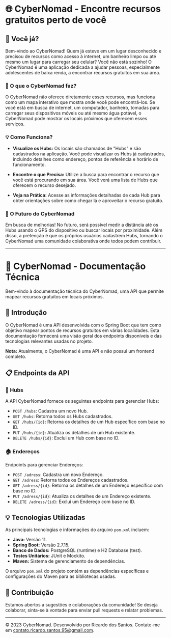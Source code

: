 # 🌐 CyberNomad - Encontre recursos gratuitos perto de você

## 🤔 Você já?

Bem-vindo ao CyberNomad! Quem já esteve em um lugar desconhecido e precisou de recursos como acesso à internet, um banheiro limpo ou até mesmo um lugar para carregar seu celular? Você não está sozinho! O CyberNomad é uma aplicação dedicada a ajudar pessoas, especialmente adolescentes de baixa renda, a encontrar recursos gratuitos em sua área.

### 🚀 O que o CyberNomad faz?

O CyberNomad não oferece diretamente esses recursos, mas funciona como um mapa interativo que mostra onde você pode encontrá-los. Se você está em busca de internet, um computador, banheiro, tomadas para carregar seus dispositivos móveis ou até mesmo água potável, o CyberNomad pode mostrar os locais próximos que oferecem esses serviços.

### 💡 Como Funciona?

- **Visualize os Hubs:** Os locais são chamados de "Hubs" e são cadastrados na aplicação. Você pode visualizar os Hubs já cadastrados, incluindo detalhes como endereço, pontos de referência e horário de funcionamento.

- **Encontre o que Precisa:** Utilize a busca para encontrar o recurso que você está procurando em sua área. Você verá uma lista de Hubs que oferecem o recurso desejado.

- **Veja na Prática:** Acesse as informações detalhadas de cada Hub para obter orientações sobre como chegar lá e aproveitar o recurso gratuito.

### 🔮 O Futuro do CyberNomad

Em busca de melhorias! No futuro, será possível medir a distância até os Hubs usando o GPS do dispositivo ou buscar locais por proximidade. Além disso, a pretenção é que os próprios usuários cadastrem Hubs, tornando o CyberNomad uma comunidade colaborativa onde todos podem contribuir.

---

# 📖 CyberNomad - Documentação Técnica

Bem-vindo à documentação técnica do CyberNomad, uma API que permite mapear recursos gratuitos em locais próximos.

## 🚀 Introdução

O CyberNomad é uma API desenvolvida com o Spring Boot que tem como objetivo mapear pontos de recursos gratuitos em várias localidades. Esta documentação fornecerá uma visão geral dos endpoints disponíveis e das tecnologias relevantes usadas no projeto.

**Nota:** Atualmente, o CyberNomad é uma API e não possui um frontend completo.

## 📋 Endpoints da API

### 📍 Hubs

A API CyberNomad fornece os seguintes endpoints para gerenciar Hubs:

- `POST /hubs`: Cadastra um novo Hub.
- `GET /hubs`: Retorna todos os Hubs cadastrados.
- `GET /hubs/{id}`: Retorna os detalhes de um Hub específico com base no ID.
- `PUT /hubs/{id}`: Atualiza os detalhes de um Hub existente.
- `DELETE /hubs/{id}`: Exclui um Hub com base no ID.

### 🏠 Endereços

Endpoints para gerenciar Endereços:

- `POST /adress`: Cadastra um novo Endereço.
- `GET /adress`: Retorna todos os Endereços cadastrados.
- `GET /adress/{id}`: Retorna os detalhes de um Endereço específico com base no ID.
- `PUT /adress/{id}`: Atualiza os detalhes de um Endereço existente.
- `DELETE /adress/{id}`: Exclui um Endereço com base no ID.

## 💡 Tecnologias Utilizadas

As principais tecnologias e informações do arquivo `pom.xml` incluem:

- **Java:** Versão 11.
- **Spring Boot:** Versão 2.7.15.
- **Banco de Dados:** PostgreSQL (runtime) e H2 Database (test).
- **Testes Unitários:** JUnit e Mockito.
- **Maven:** Sistema de gerenciamento de dependências.

O arquivo `pom.xml` do projeto contém as dependências específicas e configurações do Maven para as bibliotecas usadas.

## 🤝 Contribuição

Estamos abertos a sugestões e colaborações da comunidade! Se deseja colaborar, sinta-se à vontade para enviar pull requests e relatar problemas.

---

© 2023 CyberNomad. Desenvolvido por Ricardo dos Santos. Contate-me em contato.ricardo.santos.95@gmail.com.
